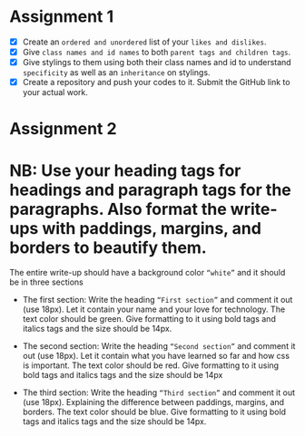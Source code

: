 # Assignment 1
 - [x] Create an `ordered and unordered` list of your `likes and dislikes`.
 - [x] Give `class names and id names` to both `parent tags and children tags`.
 - [x] Give stylings to them using both their class names and id to understand `specificity` as well as an `inheritance` on stylings.
 - [x] Create a repository and push your codes to it. Submit the GitHub link to your actual work.

# Assignment 2
# NB: Use your heading tags for headings and paragraph tags for the paragraphs. Also format the write-ups with paddings, margins, and borders to beautify them.

The entire write-up should have a background color `“white”` and it should be in three sections

- The first section: Write the heading `“First section”` and comment it out (use 18px). Let it contain your name and your love for technology. The text color should be green. Give formatting to it using bold tags and italics tags and the size should be 14px.

- The second section: Write the heading `“Second section”` and comment it out (use 18px). Let it contain what you have learned so far and how css is important. The text color should be red. Give formatting to it using bold tags and italics tags and the size should be 14px

- The third section: Write the heading `“Third section”` and comment it out (use 18px). Explaining the difference between paddings, margins, and borders. The text color should be blue. Give formatting to it using bold tags and italics tags and the size should be 14px.

